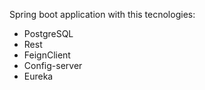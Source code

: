Spring boot application with this tecnologies:

- PostgreSQL
- Rest
- FeignClient
- Config-server
- Eureka
